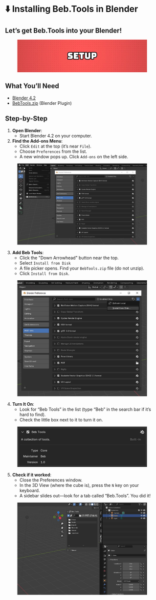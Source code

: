 # ⬇️ Installing Beb.Tools in Blender

## Let’s get Beb.Tools into your Blender!

<figure><img src=".gitbook/assets/Setup.jpg" alt=""><figcaption></figcaption></figure>

## What You’ll Need

* [Blender 4.2](http://blender.org/download/releases/4-2/)
* [BebTools.zip](https://github.com/BebTools/BebTools/releases) (Blender Plugin)

## Step-by-Step

1. **Open Blender**:
   * Start Blender 4.2 on your computer.
2. **Find the Add-ons Menu**:
   * Click `Edit` at the top (it’s near `File`).
   * Choose `Preferences` from the list.
   * A new window pops up. Click `Add-ons` on the left side.

<figure><img src=".gitbook/assets/install_plugin.jpg" alt=""><figcaption></figcaption></figure>

3. **Add Beb Tools**:
   * Click the "Down Arrowhead" button near the top.
   * Select `Install from Disk`
   * A file picker opens. Find your `BebTools.zip` file (do not unzip).
   * Click `Install from Disk`.

<figure><img src=".gitbook/assets/install_plugin_from_disk.jpg" alt=""><figcaption></figcaption></figure>

4. **Turn It On**:
   * Look for “Beb Tools” in the list (type “Beb” in the search bar if it’s hard to find).
   * Check the little box next to it to turn it on.

<figure><img src=".gitbook/assets/bebtools_check.JPG" alt=""><figcaption></figcaption></figure>

5. **Check if it worked**:
   * Close the Preferences window.
   * In the 3D View (where the cube is), press the `N` key on your keyboard.
   * A sidebar slides out—look for a tab called “Beb.Tools”. You did it!

<figure><img src=".gitbook/assets/bebtools_is_installed.JPG" alt=""><figcaption></figcaption></figure>
